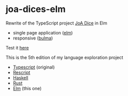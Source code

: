 # joa-dices-elm
Rewrite of the TypeScript project [JoA Dice](https://github.com/ycardon/joa-dices) in Elm
- single page application ([elm]("https://elm-lang.org))
- responsive ([bulma](bulma.io))

Test it [here](https://ycardon.github.io)

This is the 5th edition of my language exploration project
- [Typescript](https://github.com/ycardon/joa-dices) (original)
- [Rescript](https://github.com/ycardon/joa-dices-rescript)
- [Haskell](https://github.com/ycardon/joa-dices-haskell)
- [Rust](https://github.com/ycardon/joa-dices-rust)
- [Elm](https://github.com/ycardon/joa-dices-elm) (this one)
